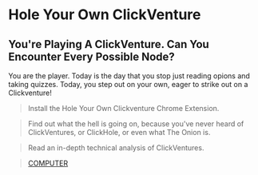 # Hole Your Own ClickVenture

## You're Playing A ClickVenture. Can You Encounter Every Possible Node?

You are the player. Today is the day that you stop just reading opions and taking quizzes. Today, you step out on your own, eager to strike out on a Clickventure!

> Install the Hole Your Own Clickventure Chrome Extension.

> Find out what the hell is going on, because you've never heard of ClickVentures, or ClickHole, or even what The Onion is.

> Read an in-depth technical analysis of ClickVentures.

> [COMPUTER][4009]

[4009]: http://www.clickhole.com/clickventure/youre-computer-can-you-pass-turing-test-4009

